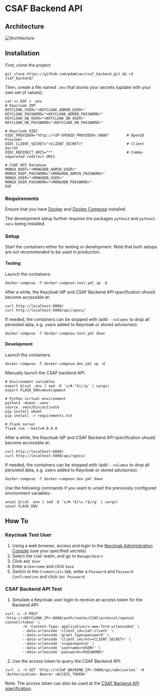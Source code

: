 # CSAF Backend API
## Architecture
![Architecture](https://github.com/pdamian/csaf_backend/blob/main/Architecture_CSAF-Backend.png)

## Installation
First, clone the project:
```
git clone https://github.com/pdamian/csaf_backend.git && cd csaf_backend/
```
Then, create a file named `.env` that stores your secrets (update with your own set of values):
```
cat << EOF > .env
# Keycloak IDP
KEYCLOAK_USER="<KEYCLOAK_ADMIN_USER>"
KEYCLOAK_PASSWORD="<KEYCLOAK_ADMIN_PASSWORD>"
KEYCLOAK_DB_USER="<KEYCLOAK_DB_USER>"
KEYCLOAK_DB_PASSWORD="<KEYCLOAK_DB_PASSWORD>"

# Keycloak OIDC
OIDC_PROVIDER="http://<IP-OPENID_PROVIDER>:8080"        # OpenID Provider
OIDC_CLIENT_SECRET="<CLIENT_SECRET>"                    # Client Secret
OIDC_REDIRECT_URIS="*"                                  # Comma-separated redirect URIs

# CSAF API Database
MONGO_ROOT="<MONGODB_ADMIN_USER>"
MONGO_ROOT_PASSWORD="<MONGODB_ADMIN_PASSWORD>"
MONGO_USER="<MONGODB_USER>"
MONGO_USER_PASSWORD="<MONGODB_PASSWORD>"
EOF
```
### Requirements
Ensure that you have [Docker](https://docs.docker.com/get-docker/) and [Docker Compose](https://docs.docker.com/compose/install/) installed.

The development setup further requires the packages `python3` and `python3-venv` being installed.
### Setup
Start the containers either for testing or development. Note that both setups are not recommended to be used in production.
#### Testing
Launch the containers:
```
docker-compose -f docker-compose.test.yml up -d
```
After a while, the Keycloak IdP and CSAF Backend API specification should become accessible at:
```
curl http://localhost:8080/
curl http://localhost:5000/api/specs/
```
If needed, the containers can be stopped with (add `--volumes` to drop all persisted data, e.g. users added to Keycloak or stored advisories):
```
docker-compose -f docker-compose.test.yml down
```
#### Development
Launch the containers:
```
docker-compose -f docker-compose.dev.yml up -d
```
Manually launch the CSAF backend API:
```
# Environment variables
export $(cat .env | sed -E 's/#.*$|//g' | xargs)
export FLASK_ENV=development

# Python virtual environment
python3 -mvenv .venv
source .venv/bin/activate
pip install wheel
pip install -r requirements.txt

# Flask server
flask run --host=0.0.0.0
```
After a while, the Keycloak IdP and CSAF Backend API specification should become accessible at:
```
curl http://localhost:8080/
curl http://localhost:5000/api/specs/
```
If needed, the containers can be stopped with (add `--volumes` to drop all persisted data, e.g. users added to Keycloak or stored advisories):
```
docker-compose -f docker-compose.dev.yml down
```
Use the following commands if you want to unset the previously configured environment variables:
```
unset $(cat .env | sed -E 's/#.*$|\=.*$//g' | xargs)
unset FLASK_ENV
```
## How To
### Keycloak Test User
1. Using a web browser, access and login to the [Keycloak Administration Console](http://localhost:8080/auth/) (use your specified secrets)
3. Select the `CSAF` realm, and go to `Manage/Users`
4. Click `Add User`
5. Enter a `Username` and click `Save`
6. Switch to the `Credentials` tab, enter a `Password` and `Password Confirmation` and click `Set Password`
### CSAF Backend API Test
1. Simulate a Keycloak user login to receive an access token for the Backend API:
```
curl -L -X POST 'http://<KEYCLOAK_IP>:8080/auth/realms/CSAF/protocol/openid-connect/token' \
        -H 'Content-Type: application/x-www-form-urlencoded' \
        --data-urlencode 'client_id=csaf-client' \
        --data-urlencode 'grant_type=password' \
        --data-urlencode 'client_secret=<CLIENT_SECRET>' \
        --data-urlencode 'scope=openid' \
        --data-urlencode 'username=<USER>' \
        --data-urlencode 'password=<PASSWORD>'
```
2. Use the access token to query the CSAF Backend API:
```
curl -L -X GET 'http://<CSAF_BACKEND_IP>:5000/api/advisories' -H 'Authorization: Bearer <ACCESS_TOKEN>'
```
Note: The access token can also be used at the [CSAF Backend API specification](http://<CSAF_BACKEND_IP>:5000/api/specs/).
